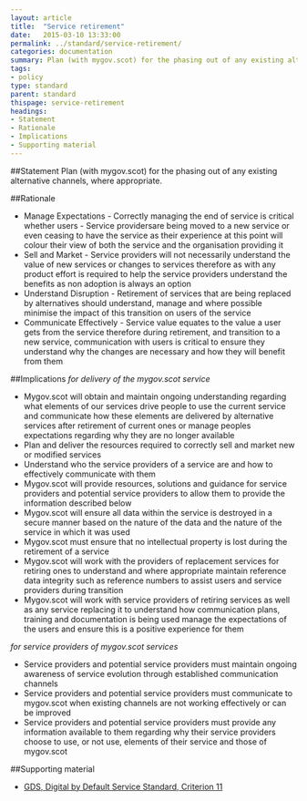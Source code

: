 ```yaml
---
layout: article
title:  "Service retirement"
date:   2015-03-10 13:33:00
permalink: ../standard/service-retirement/ 
categories: documentation
summary: Plan (with mygov.scot) for the phasing out of any existing alternative channels, where appropriate.
tags: 
- policy
type: standard
parent: standard
thispage: service-retirement
headings:
- Statement
- Rationale
- Implications
- Supporting material
---
```


##Statement
Plan (with mygov.scot) for the phasing out of any existing alternative channels, where appropriate.

##Rationale
* Manage Expectations - Correctly managing the end of service is critical whether users - Service providersare being moved to a new service or even ceasing to have the service as their experience at this point will colour their view of both the service and the organisation providing it
* Sell and Market - Service providers will not necessarily understand the value of new services or changes to services therefore as with any product effort is required to help the service providers understand the benefits as non adoption is always an option
* Understand Disruption - Retirement of services that are being replaced by alternatives should understand, manage and where possible minimise the impact of this transition on users of the service
* Communicate Effectively - Service value equates to the value a user gets from the service therefore during retirement, and transition to a new service, communication with users is critical to ensure they understand why the changes are necessary and how they will benefit from them

##Implications
*for delivery of the mygov.scot service*
* Mygov.scot will obtain and maintain ongoing understanding regarding what elements of our services drive people to use the current service and communicate how these elements are delivered by alternative services after retirement of current ones or manage peoples expectations regarding why they are no longer available
* Plan and deliver the resources required to correctly sell and market new or modified services
* Understand who the service providers of a service are and how to effectively communicate with them 
* Mygov.scot will provide resources, solutions and guidance for service providers and potential service providers to allow them to provide the information described below
* Mygov.scot will ensure all data within the service is destroyed in a secure manner based on the nature of the data and the nature of the service in which it was used
* Mygov.scot must ensure that no intellectual property is lost during the retirement of a service
* Mygov.scot will work with the providers of replacement services for retiring ones to understand and where appropriate maintain reference data integrity such as reference numbers to assist users and service providers during transition
* Mygov.scot will work with service providers of retiring services as well as any service replacing it to understand how communication plans, training and documentation is being used manage the expectations of the users and ensure this is a positive experience for them

*for service providers of mygov.scot services*
* Service providers and potential service providers must maintain ongoing awareness of service evolution through established communication channels
* Service providers and potential service providers must communicate to mygov.scot when existing channels are not working effectively or can be improved
* Service providers and potential service providers must provide any information available to them regarding why their service providers choose to use, or not use, elements of their service and those of mygov.scot

##Supporting material
- [GDS, Digital by Default Service Standard, Criterion 11](https://www.gov.uk/service-manual/digital-by-default#criterion-11)
